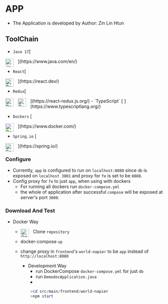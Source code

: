 # APP
- The Application is developed by Author: Zin Lin Htun
## ToolChain
- `Java 17`[
<img alt="Java" width="26px" align="left" style="padding-right:10px;" src="https://cdn.jsdelivr.net/gh/devicons/devicon/icons/java/java-original.svg" />
](https://www.java.com/en/)

- `React`[
<img alt="React" width="26px" align="left" style="padding-right:10px;" src="https://cdn.jsdelivr.net/gh/devicons/devicon/icons/react/react-original.svg" />
](https://react.dev/)

- `Redux`[
<img alt="Redux" width="26px" align="left" style="padding-right:10px;" src="https://cdn.jsdelivr.net/gh/devicons/devicon/icons/redux/redux-original.svg" />
](https://react-redux.js.org/)
- `TypeScript`
[
<img alt="TypeScript" width="26px" align="left" style="padding-right:10px;" src="https://cdn.jsdelivr.net/gh/devicons/devicon/icons/typescript/typescript-original.svg" />
](https://www.typescriptlang.org/)

- `Dockers`
[
<img alt="Docker" width="26px" align="left" style="padding-right:10px;" src="https://cdn.jsdelivr.net/gh/devicons/devicon/icons/docker/docker-original.svg" />
](https://www.docker.com/)

- `Spring.io`
[
<img alt="Spring" width="26px" align="left" style="padding-right:10px;" src="https://cdn.jsdelivr.net/gh/devicons/devicon/icons/spring/spring-original.svg" />
](https://spring.io/)

### Configure
- Currently, `app` is configured to run on `localhost:8080` since `db` is exposed on `localhost 3001`
 and proxy for `fe` is set to be `8080`.
- Config proxy for `fe` to just `app`, when using with dockers
  - For running all dockers run `docker-compose.yml`
  - the whole of application after successful `compose` will be exposed at server's port `3000`.

### Download And Test
- Docker Way
  - Clone `repository`  [
    <img alt="GitHub" width="26px" align="left" style="padding-right:10px;" src="https://cdn.jsdelivr.net/gh/devicons/devicon/icons/github/github-original.svg" />
    ](https://github.com/)

  - docker-compose `up`
  - change proxy in `frontend`'s `world-napier` to be `app` instead of `http://localhost:8080`
  
    - Development Way
       - run DockerCompose `docker-compose.yml` for just `db`
       - run `DemodocApplication.java`
       - 
      ```Powershell
       >cd src/main/frontend/world-napier
       >npm start
      ```
       